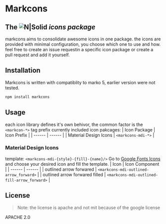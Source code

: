 # Markcons
## The ![N|Solid](https://img.shields.io/badge/Marko-3daee4?style=for-the-badge&logo=marko&logoColor=white) _icons package_

markcons aims to consolidate awesome icons in one package.
the icons are provided with minimal configuration, you choose which one to use and how.
feel free to create an issue requestin a specific icon package or create a pull request and add it yourself.

## Installation
Markcons is written with compatiblity to marko 5, earlier version were not tested. 
```sh
npm install markcons
```

## Usage
each icon library defines it's own behivor, the common factor is the `<markcon-*>` tag prefix
currently included icon pakcages:
| Icon Package | Icon Prefix |
| ------ | ------ |
| Material Design Icons | `<markcons-mdi-*>` |

### Material Design Icons
template: `<markcons-mdi-{style}-{fill}-{name}/>`
Go to [Google Fonts Icons](https://fonts.google.com/icons) and choose your desired icon and fill the template.
| Icon | Icon Component |
| ------ | ------ |
| outlined arrow forwared | `<markcons-mdi-outlined-arrow_forward>` |
| outlined arrow forwared  filled | `<markcons-mdi-outlined-fill-arrow_forward>` |

## License
> Note: the license is apache and not mit because of the google license

APACHE 2.0
